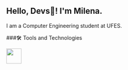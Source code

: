 ## Hello, Devs👋! I'm Milena.
I am a Computer Engineering student at UFES.

###🛠 Tools and Technologies

<img src="https://cdn.jsdelivr.net/gh/devicons/devicon/icons/adonisjs/adonisjs-original.svg" width="40" height="40"/>
       
          



<!--
##🛠 Tech Stack
###

###🛠 Tech Stack
<img src="https://cdn.jsdelivr.net/gh/devicons/devicon/icons/adonisjs/adonisjs-original.svg" /> | 
            <img src="https://cdn.jsdelivr.net/gh/devicons/devicon/icons/adonisjs/adonisjs-original.svg" />

💻   Java | Spring-boot
🌐   HTML | CSS | JavaScript
🛢   MySQL | PostgreSQL, DynamoDB, Redis
🔧   Git | Markdown

**milenaTavares/milenaTavares** is a ✨ _special_ ✨ repository because its `README.md` (this file) appears on your GitHub profile.

Here are some ideas to get you started:

- 🔭 I’m currently working on ...
- 🌱 I’m currently learning ...
- 👯 I’m looking to collaborate on ...
- 🤔 I’m looking for help with ...
- 💬 Ask me about ...
- 📫 How to reach me: ...
- 😄 Pronouns: ...
- ⚡ Fun fact: ...
-->
